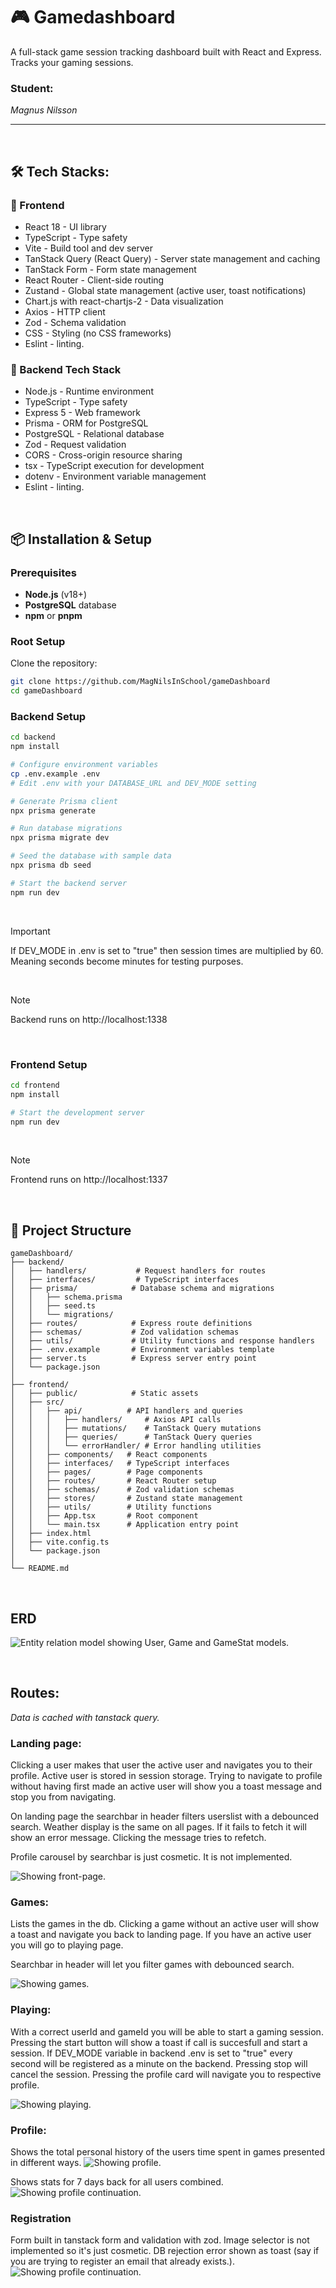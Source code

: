 # 🎮 Gamedashboard

A full-stack game session tracking dashboard built with React and Express. Tracks your gaming sessions.

### Student:

_Magnus Nilsson_

---

<br>

## 🛠️ Tech Stacks:

### 🎨 Frontend

-   React 18 - UI library
-   TypeScript - Type safety
-   Vite - Build tool and dev server
-   TanStack Query (React Query) - Server state management and caching
-   TanStack Form - Form state management
-   React Router - Client-side routing
-   Zustand - Global state management (active user, toast notifications)
-   Chart.js with react-chartjs-2 - Data visualization
-   Axios - HTTP client
-   Zod - Schema validation
-   CSS - Styling (no CSS frameworks)
-   Eslint - linting.

### 💾 Backend Tech Stack

-   Node.js - Runtime environment
-   TypeScript - Type safety
-   Express 5 - Web framework
-   Prisma - ORM for PostgreSQL
-   PostgreSQL - Relational database
-   Zod - Request validation
-   CORS - Cross-origin resource sharing
-   tsx - TypeScript execution for development
-   dotenv - Environment variable management
-   Eslint - linting.

<br>

## 📦 Installation & Setup

### Prerequisites

-   **Node.js** (v18+)
-   **PostgreSQL** database
-   **npm** or **pnpm**

### Root Setup

Clone the repository:

```bash
git clone https://github.com/MagNilsInSchool/gameDashboard
cd gameDashboard
```

### Backend Setup

```bash
cd backend
npm install

# Configure environment variables
cp .env.example .env
# Edit .env with your DATABASE_URL and DEV_MODE setting

# Generate Prisma client
npx prisma generate

# Run database migrations
npx prisma migrate dev

# Seed the database with sample data
npx prisma db seed

# Start the backend server
npm run dev
```

<br>

> [!IMPORTANT]
> If DEV_MODE in .env is set to "true" then session times are multiplied by 60. Meaning seconds become minutes for testing purposes.

<br>

> [!NOTE]
> Backend runs on http://localhost:1338

<br>

### Frontend Setup

```bash
cd frontend
npm install

# Start the development server
npm run dev
```

<br>

> [!NOTE]
> Frontend runs on http://localhost:1337

<br>

## 📁 Project Structure

```
gameDashboard/
├── backend/
│   ├── handlers/           # Request handlers for routes
│   ├── interfaces/         # TypeScript interfaces
│   ├── prisma/            # Database schema and migrations
│   │   ├── schema.prisma
│   │   ├── seed.ts
│   │   └── migrations/
│   ├── routes/            # Express route definitions
│   ├── schemas/           # Zod validation schemas
│   ├── utils/             # Utility functions and response handlers
│   ├── .env.example       # Environment variables template
│   ├── server.ts          # Express server entry point
│   └── package.json
│
├── frontend/
│   ├── public/            # Static assets
│   ├── src/
│   │   ├── api/          # API handlers and queries
│   │   │   ├── handlers/     # Axios API calls
│   │   │   ├── mutations/    # TanStack Query mutations
│   │   │   ├── queries/      # TanStack Query queries
│   │   │   └── errorHandler/ # Error handling utilities
│   │   ├── components/   # React components
│   │   ├── interfaces/   # TypeScript interfaces
│   │   ├── pages/        # Page components
│   │   ├── routes/       # React Router setup
│   │   ├── schemas/      # Zod validation schemas
│   │   ├── stores/       # Zustand state management
│   │   ├── utils/        # Utility functions
│   │   ├── App.tsx       # Root component
│   │   └── main.tsx      # Application entry point
│   ├── index.html
│   ├── vite.config.ts
│   └── package.json
│
└── README.md

```

<br>

## ERD

![Entity relation model showing User, Game and GameStat models.](./frontend/public/assets/images/erdDashboard.jpg)

<br>

## Routes:

_Data is cached with tanstack query._

### Landing page:

Clicking a user makes that user the active user and navigates you to their profile. Active user is stored in session storage. Trying to navigate to profile without having first made an active user will show you a toast message and stop you from navigating.

On landing page the searchbar in header filters userslist with a debounced search. Weather display is the same on all pages. If it fails to fetch it will show an error message. Clicking the message tries to refetch.

Profile carousel by searchbar is just cosmetic. It is not implemented.

![Showing front-page.](./frontend/public/assets/images/frontpage.jpg)

### Games:

Lists the games in the db. Clicking a game without an active user will show a toast and navigate you back to landing page. If you have an active user you will go to playing page.

Searchbar in header will let you filter games with debounced search.

![Showing games.](./frontend/public/assets/images/games.jpg)

### Playing:

With a correct userId and gameId you will be able to start a gaming session. Pressing the start button will show a toast if call is succesfull and start a session. If DEV_MODE variable in backend .env is set to "true" every second will be registered as a minute on the backend. Pressing stop will cancel the session. Pressing the profile card will navigate you to respective profile.

![Showing playing.](./frontend/public/assets/images/playing.jpg)

### Profile:

Shows the total personal history of the users time spent in games presented in different ways.
![Showing profile.](./frontend/public/assets/images/profile.jpg)

Shows stats for 7 days back for all users combined.
![Showing profile continuation.](./frontend/public/assets/images/profile1.jpg)

### Registration

Form built in tanstack form and validation with zod. Image selector is not implemented so it's just cosmetic. DB rejection error shown as toast (say if you are trying to register an email that already exists.).
![Showing profile continuation.](./frontend/public/assets/images/registration.jpg)
